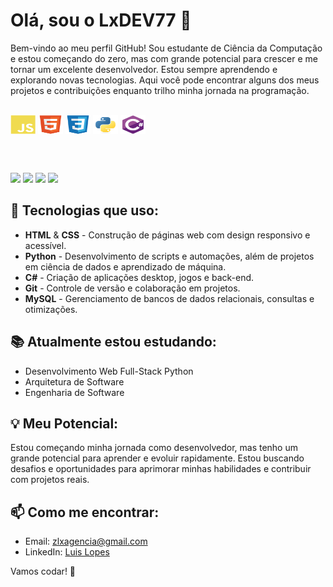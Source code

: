 # Olá, sou o LxDEV77 👋

Bem-vindo ao meu perfil GitHub! Sou estudante de Ciência da Computação e estou começando do zero, mas com grande potencial para crescer e me tornar um excelente desenvolvedor. Estou sempre aprendendo e explorando novas tecnologias. Aqui você pode encontrar alguns dos meus projetos e contribuições enquanto trilho minha jornada na programação.

<div style="display: inline_block"><br>
  <img align="center" alt="luis-Js" height="30" width="40" src="https://raw.githubusercontent.com/devicons/devicon/master/icons/javascript/javascript-plain.svg">
  <img align="center" alt="luis-HTML" height="30" width="40" src="https://raw.githubusercontent.com/devicons/devicon/master/icons/html5/html5-original.svg">
  <img align="center" alt="luis-CSS" height="30" width="40" src="https://raw.githubusercontent.com/devicons/devicon/master/icons/css3/css3-original.svg">
  <img align="center" alt="luis-Python" height="30" width="40" src="https://raw.githubusercontent.com/devicons/devicon/master/icons/python/python-original.svg">
  <img align="center" alt="luis-Csharp" height="30" width="40" src="https://raw.githubusercontent.com/devicons/devicon/master/icons/csharp/csharp-original.svg">
</div>

<br><br>

<div> 
  <a href="https://www.instagram.com/lx_24k/" target="_blank"><img src="https://img.shields.io/badge/-Instagram-%23E4405F?style=for-the-badge&logo=instagram&logoColor=white" target="_blank"></a>
  <a href="https://discord.gg/Nh9rppWFbX" target="_blank"><img src="https://img.shields.io/badge/Discord-7289DA?style=for-the-badge&logo=discord&logoColor=white" target="_blank"></a> 
  <a href="mailto:zlxagencia@gmail.com"><img src="https://img.shields.io/badge/-Gmail-%23333?style=for-the-badge&logo=gmail&logoColor=white" target="_blank"></a>
  <a href="https://www.linkedin.com/in/luislopes7/" target="_blank"><img src="https://img.shields.io/badge/-LinkedIn-%230077B5?style=for-the-badge&logo=linkedin&logoColor=white" target="_blank"></a> 
</div>

## 🚀 Tecnologias que uso:
- **HTML** & **CSS** - Construção de páginas web com design responsivo e acessível.
- **Python** - Desenvolvimento de scripts e automações, além de projetos em ciência de dados e aprendizado de máquina.
- **C#** - Criação de aplicações desktop, jogos e back-end.
- **Git** - Controle de versão e colaboração em projetos.
- **MySQL** - Gerenciamento de bancos de dados relacionais, consultas e otimizações.

## 📚 Atualmente estou estudando:
- Desenvolvimento Web Full-Stack Python
- Arquitetura de Software
- Engenharia de Software

## 💡 Meu Potencial:
Estou começando minha jornada como desenvolvedor, mas tenho um grande potencial para aprender e evoluir rapidamente. Estou buscando desafios e oportunidades para aprimorar minhas habilidades e contribuir com projetos reais.

## 📫 Como me encontrar:
- Email: zlxagencia@gmail.com
- LinkedIn: [Luis Lopes](https://www.linkedin.com/in/luislopes7/)

Vamos codar! 🚀
